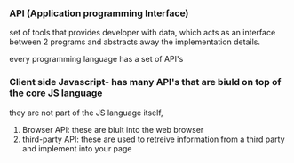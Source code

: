 
### API (Application programming Interface)
set of tools that provides developer with data, which acts as an interface between 2 programs and abstracts away the implementation details.

every programming language has a set of API's 
### Client side Javascript- has many API's that are biuld on top of the core JS language 
they are not part of the JS language itself, 

1. Browser API: these are biult into the web browser 
2. third-party API: these are used to retreive information from a third party and implement into your page 
